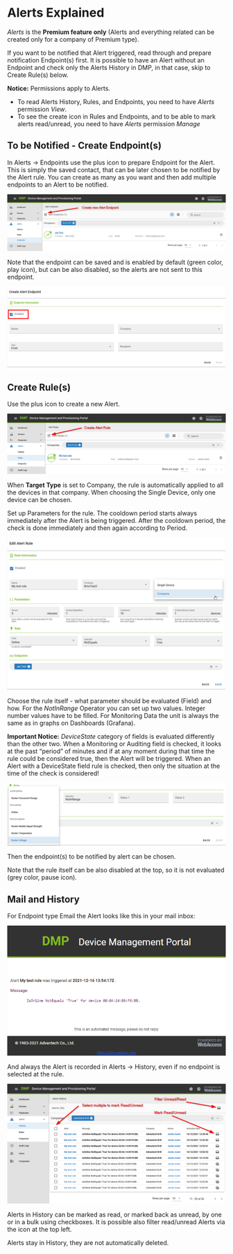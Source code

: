 # Alerts Explained 

*Alerts* is the **Premium feature only** (Alerts and everything related can be created only for a company of Premium type).

If you want to be notified that Alert triggered, read through and prepare notification Endpoint(s) first. It is possible to have an Alert without an Endpoint and check only the Alerts History in DMP, in that case, skip to Create Rule(s) below.

**Notice:** Permissions apply to Alerts.
* To read Alerts History, Rules, and Endpoints, you need to have *Alerts* permission *View*. 
* To see the create icon in Rules and Endpoints, and to be able to mark alerts read/unread, you need to have *Alerts* permission *Manage*


## To be Notified - Create Endpoint(s)

In Alerts -> Endpoints use the plus icon to prepare Endpoint for the Alert. This is simply the saved contact, that can be later chosen to be notified by the Alert rule. You can create as many as you want and then add multiple endpoints to an Alert to be notified. 

![Alerts create](/images/explanations-discussions/alerts/alerts_endpoint_create.png "Alerts create")

Note that the endpoint can be saved and is enabled by default (green color, play icon), but can be also disabled, so the alerts are not sent to this endpoint.

![Alerts endpoint](/images/explanations-discussions/alerts/alerts_endpoint.png "Alerts endpoint")

## Create Rule(s)

Use the plus icon to create a new Alert.

![Alerts rule create](/images/explanations-discussions/alerts/alerts_rule_create.png "Alerts rule create")

When **Target Type** is set to Company, the rule is automatically applied to all the devices in that company. When choosing the Single Device, only one device can be chosen.

Set up Parameters for the rule. The cooldown period starts always immediately after the Alert is being triggered. After the cooldown period, the check is done immediately and then again according to Period.

![Alerts rule](/images/explanations-discussions/alerts/alerts_rule.png "Alerts rule")

Choose the rule itself - what parameter should be evaluated (Field) and how. For the *NotInRange* Operator you can set up two values. Integer number values have to be filled. 
For Monitoring Data the unit is always the same as in graphs on Dashboards (Grafana).

**Important Notice:** *DeviceState* category of fields is evaluated differently than the other two. When a Monitoring or Auditing field is checked, it looks at the past “period” of minutes and if at any moment during that time the rule could be considered true, then the Alert will be triggered. When an Alert with a DeviceState field rule is checked, then only the situation at the time of the check is considered!

![Alerts rule](/images/explanations-discussions/alerts/alerts_rule_rule.png "Alerts rule")

Then the endpoint(s) to be notified by alert can be chosen. 

Note that the rule itself can be also disabled at the top, so it is not evaluated (grey color, pause icon).


## Mail and History

For Endpoint type Email the Alert looks like this in your mail inbox:

![Alerts mail](/images/explanations-discussions/alerts/alerts_mail.png "Alerts mail")

And always the Alert is recorded in Alerts -> History, even if no endpoint is selected at the rule.

![Alerts history](/images/explanations-discussions/alerts/alerts_history.png "Alerts history")

Alerts in History can be marked as read, or marked back as unread, by one or in a bulk using checkboxes. It is possible also filter read/unread Alerts via the icon at the top left.

Alerts stay in History, they are not automatically deleted.
